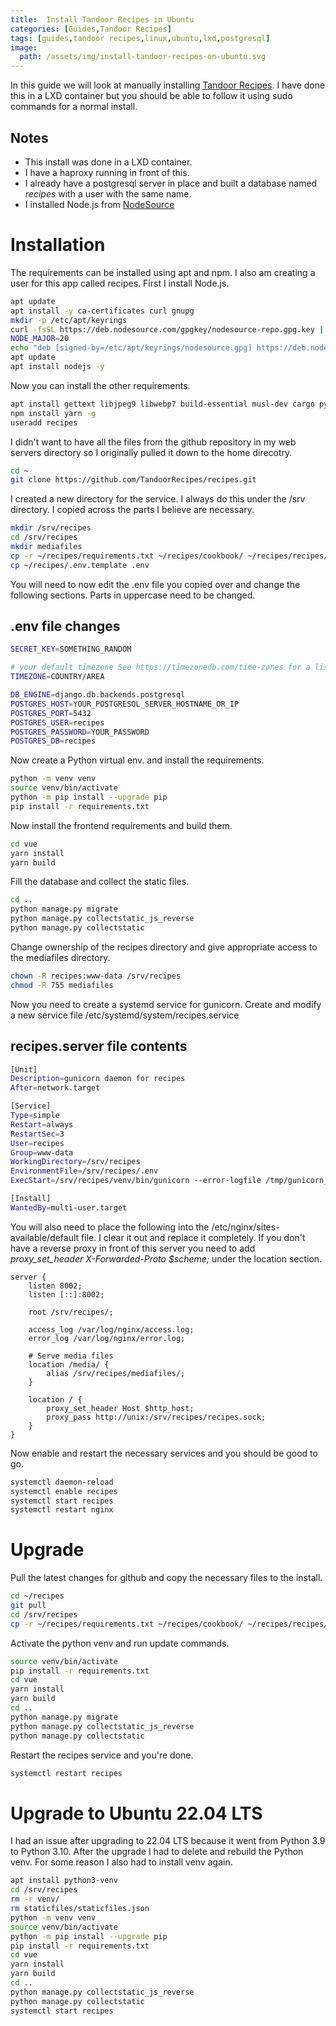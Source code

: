 ```yaml
---
title:  Install Tandoor Recipes in Ubuntu
categories: [Guides,Tandoor Recipes]
tags: [guides,tandoor recipes,linux,ubuntu,lxd,postgresql]
image: 
  path: /assets/img/install-tandoor-recipes-on-ubuntu.svg
---
```


In this guide we will look at manually installing [Tandoor Recipes](https://docs.tandoor.dev/). I have done this in a LXD container but you should be able to follow it using sudo commands for a normal install.

## Notes
- This install was done in a LXD container.
- I have a haproxy running in front of this.
- I already have a postgresql server in place and built a database named *recipes* with a user with the same name.
- I installed Node.js from [NodeSource](https://github.com/nodesource/distributions/blob/master/README.md)

# Installation
The requirements can be installed using apt and npm. I also am creating a user for this app called recipes.
First I install Node.js.

```bash
apt update
apt install -y ca-certificates curl gnupg
mkdir -p /etc/apt/keyrings
curl -fsSL https://deb.nodesource.com/gpgkey/nodesource-repo.gpg.key | gpg --dearmor -o /etc/apt/keyrings/nodesource.gpg
NODE_MAJOR=20
echo "deb [signed-by=/etc/apt/keyrings/nodesource.gpg] https://deb.nodesource.com/node_$NODE_MAJOR.x nodistro main" | tee /etc/apt/sources.list.d/nodesource.list
apt update
apt install nodejs -y
```

Now you can install the other requirements.

```bash
apt install gettext libjpeg9 libwebp7 build-essential musl-dev cargo python3-venv python3-dev libldap2-dev libssl-dev libsasl2-dev nginx python-is-python3
npm install yarn -g
useradd recipes
```

I didn't want to have all the files from the github repository in my web servers directory so I originally pulled it down to the home direcotry.

```bash
cd ~
git clone https://github.com/TandoorRecipes/recipes.git
```

I created a new directory for the service. I always do this under the /srv directory. I copied across the parts I believe are necessary.

```bash
mkdir /srv/recipes
cd /srv/recipes
mkdir mediafiles
cp -r ~/recipes/requirements.txt ~/recipes/cookbook/ ~/recipes/recipes/ ~/recipes/vue ~/recipes/makemessages.cmd ~/recipes/manage.py ~/recipes/yarn.lock .
cp ~/recipes/.env.template .env
```

You will need to now edit the .env file you copied over and change the following sections. Parts in uppercase need to be changed.

## .env file changes
```bash
SECRET_KEY=SOMETHING_RANDOM

# your default timezone See https://timezonedb.com/time-zones for a list of timezones
TIMEZONE=COUNTRY/AREA

DB_ENGINE=django.db.backends.postgresql
POSTGRES_HOST=YOUR_POSTGRESQL_SERVER_HOSTNAME_OR_IP
POSTGRES_PORT=5432
POSTGRES_USER=recipes
POSTGRES_PASSWORD=YOUR_PASSWORD
POSTGRES_DB=recipes
```

Now create a Python virtual env. and install the requirements.

```bash
python -m venv venv
source venv/bin/activate
python -m pip install --upgrade pip
pip install -r requirements.txt 
```

Now install the frontend requirements and build them.

```bash
cd vue
yarn install
yarn build
```

Fill the database and collect the static files.

```bash
cd ..
python manage.py migrate
python manage.py collectstatic_js_reverse
python manage.py collectstatic
```

Change ownership of the recipes directory and give appropriate access to the mediafiles directory.

```bash
chown -R recipes:www-data /srv/recipes
chmod -R 755 mediafiles
```

Now you need to create a systemd service for gunicorn. Create and modify a new service file /etc/systemd/system/recipes.service

## recipes.server file contents

```bash
[Unit]
Description=gunicorn daemon for recipes
After=network.target

[Service]
Type=simple
Restart=always
RestartSec=3
User=recipes
Group=www-data
WorkingDirectory=/srv/recipes
EnvironmentFile=/srv/recipes/.env
ExecStart=/srv/recipes/venv/bin/gunicorn --error-logfile /tmp/gunicorn_err.log --log-level debug --capture-output --bind unix:/srv/recipes/recipes.sock recipes.wsgi:application

[Install]
WantedBy=multi-user.target
```

You will also need to place the following into the /etc/nginx/sites-available/default file. I clear it out and replace it completely. If you don't have a reverse proxy in front of this server you need to add *proxy_set_header X-Forwarded-Proto $scheme;* under the location section.

```nginx
server {
    listen 8002;
    listen [::]:8002;
	
    root /srv/recipes/;

    access_log /var/log/nginx/access.log;
    error_log /var/log/nginx/error.log;

    # Serve media files
    location /media/ {
        alias /srv/recipes/mediafiles/;
    }

    location / {
        proxy_set_header Host $http_host;
        proxy_pass http://unix:/srv/recipes/recipes.sock;
    }
}
```

Now enable and restart the necessary services and you should be good to go.

```bash
systemctl daemon-reload
systemctl enable recipes
systemctl start recipes
systemctl restart nginx
```

# Upgrade
Pull the latest changes for github and copy the necessary files to the install.

```bash
cd ~/recipes
git pull
cd /srv/recipes
cp -r ~/recipes/requirements.txt ~/recipes/cookbook/ ~/recipes/recipes/ ~/recipes/vue ~/recipes/makemessages.cmd ~/recipes/manage.py ~/recipes/yarn.lock .
```

Activate the python venv and run update commands.

```bash
source venv/bin/activate
pip install -r requirements.txt
cd vue
yarn install
yarn build
cd ..
python manage.py migrate
python manage.py collectstatic_js_reverse
python manage.py collectstatic
```

Restart the recipes service and you're done.

```bash
systemctl restart recipes
```

# Upgrade to Ubuntu 22.04 LTS
I had an issue after upgrading to 22.04 LTS because it went from Python 3.9 to Python 3.10.
After the upgrade I had to delete and rebuild the Python venv. For some reason I also had to install venv again.

```bash
apt install python3-venv
cd /srv/recipes
rm -r venv/
rm staticfiles/staticfiles.json
python -m venv venv
source venv/bin/activate
python -m pip install --upgrade pip
pip install -r requirements.txt
cd vue
yarn install
yarn build
cd ..
python manage.py collectstatic_js_reverse
python manage.py collectstatic
systemctl start recipes
```
